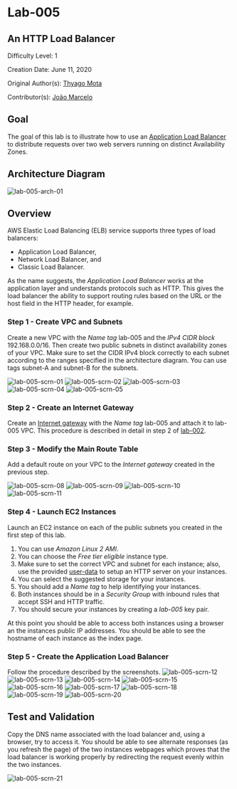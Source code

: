 # Lab-005

## An HTTP Load Balancer

Difficulty Level: 1

Creation Date: June 11, 2020

Original Author(s): [Thyago Mota](https://github.com/thyagomota)

Contributor(s): [João Marcelo](https://github.com/jmhal)

## Goal
The goal of this lab is to illustrate how to use an [Application Load Balancer](https://docs.aws.amazon.com/elasticloadbalancing/latest/application/application-load-balancers.html) to distribute requests over two web servers running on distinct Availability Zones.

## Architecture Diagram
![lab-005-arch-01](images/lab-005-arch-01.png)

## Overview
AWS Elastic Load Balancing (ELB) service supports three types of load balancers:
* Application Load Balancer,
* Network Load Balancer, and
* Classic Load Balancer.

As the name suggests, the *Application Load Balancer* works at the application layer and understands protocols such as HTTP. This gives the load balancer the ability to support routing rules based on the URL or the host field in the HTTP header, for example.

### Step 1 - Create VPC and Subnets
Create a new VPC with the *Name tag* lab-005 and the *IPv4 CIDR block* 192.168.0.0/16. Then create two public subnets in distinct availability zones of your VPC.  Make sure to set the CIDR IPv4 block correctly to each subnet according to the ranges specified in the architecture diagram. You can use tags subnet-A and subnet-B for the subnets.

![lab-005-scrn-01](images/lab-005-scrn-01.png)
![lab-005-scrn-02](images/lab-005-scrn-02.png)
![lab-005-scrn-03](images/lab-005-scrn-03.png)
![lab-005-scrn-04](images/lab-005-scrn-04.png)
![lab-005-scrn-05](images/lab-005-scrn-05.png)

### Step 2 - Create an Internet Gateway
Create an [Internet gateway](https://docs.aws.amazon.com/vpc/latest/userguide/VPC_Internet_Gateway.html) with the *Name tag* lab-005 and attach it to lab-005 VPC. This procedure is described in detail in step 2 of [lab-002](../lab-002).

### Step 3 - Modify the Main Route Table
Add a default route on your VPC to the *Internet gateway* created in the previous step.

![lab-005-scrn-08](images/lab-005-scrn-08.png)
![lab-005-scrn-09](images/lab-005-scrn-09.png)
![lab-005-scrn-10](images/lab-005-scrn-10.png)
![lab-005-scrn-11](images/lab-005-scrn-11.png)

### Step 4 - Launch EC2 Instances
Launch an EC2 instance on each of the public subnets you created in the first step of this lab.

1. You can use *Amazon Linux 2 AMI*.
2. You can choose the *Free tier eligible* instance type.
3. Make sure to set the correct VPC and subnet for each instance; also, use the provided [user-data](files/user-data.sh) to setup an HTTP server on your instances.
4. You can select the suggested storage for your instances.
5. You should add a *Name tag* to help identifying your instances.
6. Both instances should be in a *Security Group* with inbound rules that accept SSH and HTTP traffic.
7. You should secure your instances by creating a *lab-005* key pair.

At this point you should be able to access both instances using a browser an the instances public IP addresses. You should be able to see the hostname of each instance as the index page.

### Step 5 - Create the Application Load Balancer
Follow the procedure described by the screenshots.
![lab-005-scrn-12](images/lab-005-scrn-12.png)
![lab-005-scrn-13](images/lab-005-scrn-13.png)
![lab-005-scrn-14](images/lab-005-scrn-14.png)
![lab-005-scrn-15](images/lab-005-scrn-15.png)
![lab-005-scrn-16](images/lab-005-scrn-16.png)
![lab-005-scrn-17](images/lab-005-scrn-17.png)
![lab-005-scrn-18](images/lab-005-scrn-18.png)
![lab-005-scrn-19](images/lab-005-scrn-19.png)
![lab-005-scrn-20](images/lab-005-scrn-20.png)

## Test and Validation
Copy the DNS name associated with the load balancer and, using a browser, try to access it. You should be able to see alternate responses (as you refresh the page) of the two instances webpages which proves that the load balancer is working properly by redirecting the request evenly within the two instances.

![lab-005-scrn-21](images/lab-005-scrn-21.png)
